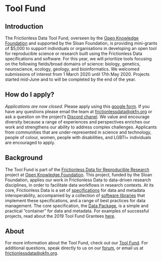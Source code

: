 # Tool Fund

## Introduction

The Frictionless Data Tool Fund, overseen by the [Open Knowledge Foundation](https://okfn.org/) and supported by the Sloan Foundation, is providing mini-grants of $5,000 to support individuals or organisations in developing an open tool for reproducible science or research built using the Frictionless Data specifications and software. For this year, we will prioritize tools focusing on the following fields/broad domains of science: biology, genetics, neuroscience, ecology, geology, and bioinformatics. We welcomed submissions of interest from 1 March 2020 until 17th May 2020. Projects started mid-June and to will be completed by the end of the year.

## How do I apply?

*Applications are now closed.*
Please apply using this <a href = "https://docs.google.com/forms/d/e/1FAIpQLScnHH_jrCIuiq8D32Z6heGsOM3o6yr1wRNZvVmz4RwbU92YoA/viewform?usp=sf_link" target="_blank">google form</a>. If you have any questions please email the team at [frictionlessdata@okfn.org](mailto:frictionlessdata@okfn.org) or ask a question on the project’s <a href="https://discord.com/invite/j9DNFNw" target="_blank">Discord chanel</a>. We value and encourage diversity because a range of experiences and perspectives enriches our work and strengthens our ability to address complex challenges. Applicants from communities that are under-represented in science and technology, people of colour, women, people with disabilities, and LGBTI+ individuals are encouraged to apply.

## Background

The Tool Fund is part of the <a href="http://frictionlessdata.io/reproducible-research/" target="_blank">Frictionless Data for Reproducible Research</a> project at <a href="https://okfn.org" target="_blank">Open Knowledge Foundation</a>. This project, funded by the Sloan Foundation, applies our work in Frictionless Data to data-driven research disciplines, in order to facilitate data workflows in research contexts. At its core, Frictionless Data is a set of <a href="http://frictionlessdata.io/specs/" target="_blank">specifications</a> for data and metadata interoperability, accompanied by a collection of <a href="http://frictionlessdata.io/software/" target="_blank">software libraries</a> that implement these specifications, and a range of best practices for data management. The core specification, the <a href="http://frictionlessdata.io/guides/data-package/" target="_blank">Data Package</a>, is a simple and practical “container” for data and metadata. For examples of successful projects, read about the 2019 Tool Fund Grantees [here](https://blog.okfn.org/2019/07/04/meet-our-2019-frictionless-data-tool-fund-grantees/).

## About

For more information about the Tool Fund, check out our [Tool Fund](https://toolfund.frictionlessdata.io/). For additional questions, speak directly to us on our [forum](https://discuss.okfn.org/c/frictionless-data), or email us at frictionlessdata@okfn.org.

